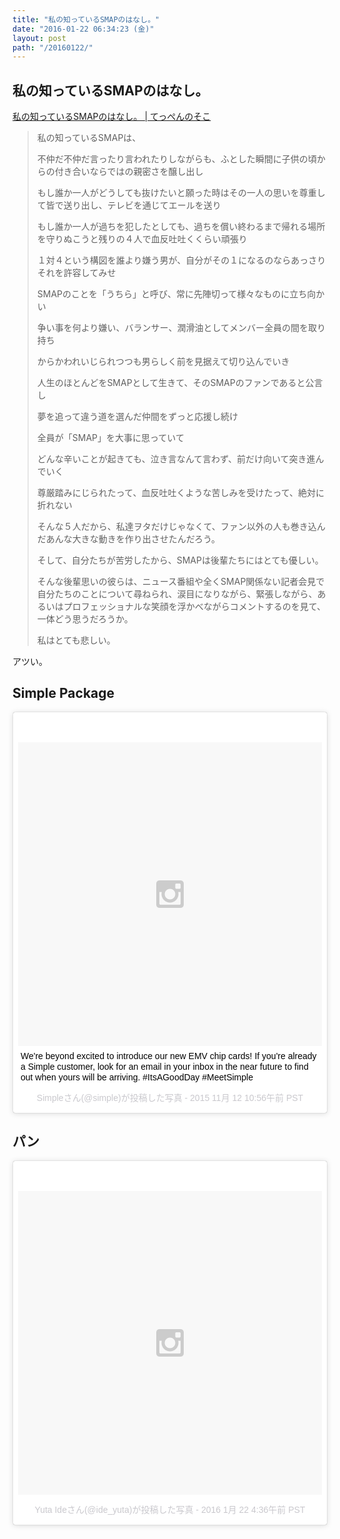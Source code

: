 ```yaml
---
title: "私の知っているSMAPのはなし。"
date: "2016-01-22 06:34:23 (金)"
layout: post
path: "/20160122/"
---
```


## 私の知っているSMAPのはなし。

[私の知っているSMAPのはなし。 | てっぺんのそこ](http://srjspirits.hatenablog.com/entry/2016/01/21/222751)

> 私の知っているSMAPは、  
>
> 不仲だ不仲だ言ったり言われたりしながらも、ふとした瞬間に子供の頃からの付き合いならではの親密さを醸し出し  
>
> もし誰か一人がどうしても抜けたいと願った時はその一人の思いを尊重して皆で送り出し、テレビを通じてエールを送り  
>
> もし誰か一人が過ちを犯したとしても、過ちを償い終わるまで帰れる場所を守りぬこうと残りの４人で血反吐吐くくらい頑張り  
>
> １対４という構図を誰より嫌う男が、自分がその１になるのならあっさりそれを許容してみせ  
>
> SMAPのことを「うちら」と呼び、常に先陣切って様々なものに立ち向かい  
>
> 争い事を何より嫌い、バランサー、潤滑油としてメンバー全員の間を取り持ち  
>
> からかわれいじられつつも男らしく前を見据えて切り込んでいき  
>
> 人生のほとんどをSMAPとして生きて、そのSMAPのファンであると公言し  
>
> 夢を追って違う道を選んだ仲間をずっと応援し続け  
>
> 全員が「SMAP」を大事に思っていて  
>
> どんな辛いことが起きても、泣き言なんて言わず、前だけ向いて突き進んでいく  
>
> 尊厳踏みにじられたって、血反吐吐くような苦しみを受けたって、絶対に折れない  
>
> そんな５人だから、私達ヲタだけじゃなくて、ファン以外の人も巻き込んだあんな大きな動きを作り出させたんだろう。  
>
> そして、自分たちが苦労したから、SMAPは後輩たちにはとても優しい。  
>
> そんな後輩思いの彼らは、ニュース番組や全くSMAP関係ない記者会見で自分たちのことについて尋ねられ、涙目になりながら、緊張しながら、あるいはプロフェッショナルな笑顔を浮かべながらコメントするのを見て、一体どう思うだろうか。  
>
> 私はとても悲しい。


アツい。

## Simple Package

<blockquote class="instagram-media" data-instgrm-captioned data-instgrm-version="6" style=" background:#FFF; border:0; border-radius:3px; box-shadow:0 0 1px 0 rgba(0,0,0,0.5),0 1px 10px 0 rgba(0,0,0,0.15); margin: 1px; max-width:658px; padding:0; width:99.375%; width:-webkit-calc(100% - 2px); width:calc(100% - 2px);"><div style="padding:8px;"> <div style=" background:#F8F8F8; line-height:0; margin-top:40px; padding:50.0% 0; text-align:center; width:100%;"> <div style=" background:url(data:image/png;base64,iVBORw0KGgoAAAANSUhEUgAAACwAAAAsCAMAAAApWqozAAAAGFBMVEUiIiI9PT0eHh4gIB4hIBkcHBwcHBwcHBydr+JQAAAACHRSTlMABA4YHyQsM5jtaMwAAADfSURBVDjL7ZVBEgMhCAQBAf//42xcNbpAqakcM0ftUmFAAIBE81IqBJdS3lS6zs3bIpB9WED3YYXFPmHRfT8sgyrCP1x8uEUxLMzNWElFOYCV6mHWWwMzdPEKHlhLw7NWJqkHc4uIZphavDzA2JPzUDsBZziNae2S6owH8xPmX8G7zzgKEOPUoYHvGz1TBCxMkd3kwNVbU0gKHkx+iZILf77IofhrY1nYFnB/lQPb79drWOyJVa/DAvg9B/rLB4cC+Nqgdz/TvBbBnr6GBReqn/nRmDgaQEej7WhonozjF+Y2I/fZou/qAAAAAElFTkSuQmCC); display:block; height:44px; margin:0 auto -44px; position:relative; top:-22px; width:44px;"></div></div> <p style=" margin:8px 0 0 0; padding:0 4px;"> <a href="https://www.instagram.com/p/9_uA-ePAd1/" style=" color:#000; font-family:Arial,sans-serif; font-size:14px; font-style:normal; font-weight:normal; line-height:17px; text-decoration:none; word-wrap:break-word;" target="_blank">We&#39;re beyond excited to introduce our new EMV chip cards! If you&#39;re already a Simple customer, look for an email in your inbox in the near future to find out when yours will be arriving. #ItsAGoodDay #MeetSimple</a></p> <p style=" color:#c9c8cd; font-family:Arial,sans-serif; font-size:14px; line-height:17px; margin-bottom:0; margin-top:8px; overflow:hidden; padding:8px 0 7px; text-align:center; text-overflow:ellipsis; white-space:nowrap;">Simpleさん(@simple)が投稿した写真 - <time style=" font-family:Arial,sans-serif; font-size:14px; line-height:17px;" datetime="2015-11-12T18:56:18+00:00">2015 11月 12 10:56午前 PST</time></p></div></blockquote>


## パン

<blockquote class="instagram-media" data-instgrm-version="6" style=" background:#FFF; border:0; border-radius:3px; box-shadow:0 0 1px 0 rgba(0,0,0,0.5),0 1px 10px 0 rgba(0,0,0,0.15); margin: 1px; max-width:658px; padding:0; width:99.375%; width:-webkit-calc(100% - 2px); width:calc(100% - 2px);"><div style="padding:8px;"> <div style=" background:#F8F8F8; line-height:0; margin-top:40px; padding:50.0% 0; text-align:center; width:100%;"> <div style=" background:url(data:image/png;base64,iVBORw0KGgoAAAANSUhEUgAAACwAAAAsCAMAAAApWqozAAAAGFBMVEUiIiI9PT0eHh4gIB4hIBkcHBwcHBwcHBydr+JQAAAACHRSTlMABA4YHyQsM5jtaMwAAADfSURBVDjL7ZVBEgMhCAQBAf//42xcNbpAqakcM0ftUmFAAIBE81IqBJdS3lS6zs3bIpB9WED3YYXFPmHRfT8sgyrCP1x8uEUxLMzNWElFOYCV6mHWWwMzdPEKHlhLw7NWJqkHc4uIZphavDzA2JPzUDsBZziNae2S6owH8xPmX8G7zzgKEOPUoYHvGz1TBCxMkd3kwNVbU0gKHkx+iZILf77IofhrY1nYFnB/lQPb79drWOyJVa/DAvg9B/rLB4cC+Nqgdz/TvBbBnr6GBReqn/nRmDgaQEej7WhonozjF+Y2I/fZou/qAAAAAElFTkSuQmCC); display:block; height:44px; margin:0 auto -44px; position:relative; top:-22px; width:44px;"></div></div><p style=" color:#c9c8cd; font-family:Arial,sans-serif; font-size:14px; line-height:17px; margin-bottom:0; margin-top:8px; overflow:hidden; padding:8px 0 7px; text-align:center; text-overflow:ellipsis; white-space:nowrap;"><a href="https://www.instagram.com/p/BA12-XSSxvU/" style=" color:#c9c8cd; font-family:Arial,sans-serif; font-size:14px; font-style:normal; font-weight:normal; line-height:17px; text-decoration:none;" target="_blank">Yuta Ideさん(@ide_yuta)が投稿した写真</a> - <time style=" font-family:Arial,sans-serif; font-size:14px; line-height:17px;" datetime="2016-01-22T12:36:22+00:00">2016 1月 22 4:36午前 PST</time></p></div></blockquote>
